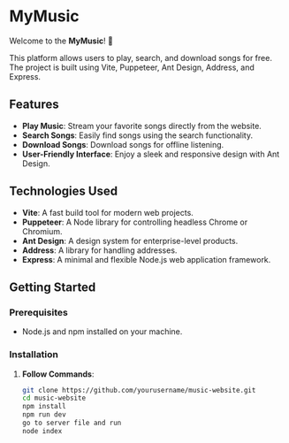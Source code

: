 # MyMusic

Welcome to the **MyMusic**! 🎵

This platform allows users to play, search, and download songs for free. The project is built using Vite, Puppeteer, Ant Design, Address, and Express.

## Features

- **Play Music**: Stream your favorite songs directly from the website.
- **Search Songs**: Easily find songs using the search functionality.
- **Download Songs**: Download songs for offline listening.
- **User-Friendly Interface**: Enjoy a sleek and responsive design with Ant Design.

## Technologies Used

- **Vite**: A fast build tool for modern web projects.
- **Puppeteer**: A Node library for controlling headless Chrome or Chromium.
- **Ant Design**: A design system for enterprise-level products.
- **Address**: A library for handling addresses.
- **Express**: A minimal and flexible Node.js web application framework.

## Getting Started

### Prerequisites

- Node.js and npm installed on your machine.

### Installation

1. **Follow Commands**:
   ```bash
   git clone https://github.com/yourusername/music-website.git
   cd music-website
   npm install
   npm run dev
   go to server file and run
   node index
